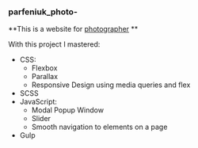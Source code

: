 ### parfeniuk_photo-
**This is a website for [photographer](https://elchonock.github.io/parfeniuk_photo_dist/) **

With this project I mastered:
* CSS:
   * Flexbox
   * Parallax
   * Responsive Design using media queries and flex
* SCSS
* JavaScript:
   * Modal Popup Window
   * Slider
   * Smooth navigation to elements on a page
* Gulp
    
 
